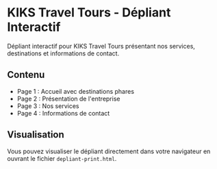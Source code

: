 # KIKS Travel Tours - Dépliant Interactif

Dépliant interactif pour KIKS Travel Tours présentant nos services, destinations et informations de contact.

## Contenu

- Page 1 : Accueil avec destinations phares
- Page 2 : Présentation de l'entreprise
- Page 3 : Nos services
- Page 4 : Informations de contact

## Visualisation

Vous pouvez visualiser le dépliant directement dans votre navigateur en ouvrant le fichier `depliant-print.html`.
